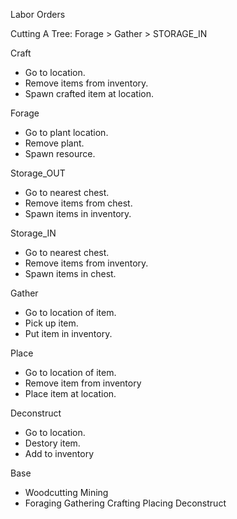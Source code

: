 
Labor Orders 

Cutting A Tree:
	Forage > Gather > STORAGE_IN

Craft
 + Go to location.
 + Remove items from inventory.
 + Spawn crafted item at location.

Forage
 + Go to plant location.
 + Remove plant.
 + Spawn resource.

Storage_OUT
 + Go to nearest chest.
 + Remove items from chest.
 + Spawn items in inventory.

Storage_IN
 + Go to nearest chest.
 + Remove items from inventory.
 + Spawn items in chest.

Gather
 + Go to location of item.
 + Pick up item.
 + Put item in inventory.

Place
 + Go to location of item.
 + Remove item from inventory
 + Place item at location.

Deconstruct
 + Go to location.
 + Destory item.
 + Add to inventory

Base
 + Woodcutting
Mining
 + Foraging
Gathering
Crafting
Placing
Deconstruct
